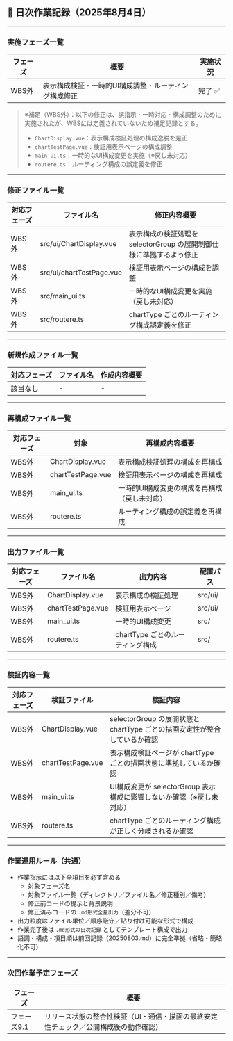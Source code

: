 ## 📅 日次作業記録（2025年8月4日）

---

### 実施フェーズ一覧

| フェーズ    | 概要                                                                                                 | 実施状況   |
|------------|------------------------------------------------------------------------------------------------------|------------|
| WBS外       | 表示構成検証・一時的UI構成調整・ルーティング構成修正                                                | 完了 ✅     |

> ※補足（WBS外）：以下の修正は、誤指示・一時対応・構成調整のために実施されたが、WBSには定義されていないため補足記録とする。  
> - `ChartDisplay.vue`：表示構成検証処理の構成逸脱を是正  
> - `chartTestPage.vue`：検証用表示ページの構成調整  
> - `main_ui.ts`：一時的なUI構成変更を実施（※戻し未対応）  
> - `routere.ts`：ルーティング構成の誤定義を修正

---

### 修正ファイル一覧

| 対応フェーズ | ファイル名                  | 修正内容概要                                                                 |
|--------------|------------------------------|------------------------------------------------------------------------------|
| WBS外        | src/ui/ChartDisplay.vue      | 表示構成の検証処理を selectorGroup の展開制御仕様に準拠するよう修正         |
| WBS外        | src/ui/chartTestPage.vue     | 検証用表示ページの構成を調整                                                |
| WBS外        | src/main_ui.ts               | 一時的なUI構成変更を実施（戻し未対応）                                     |
| WBS外        | src/routere.ts               | chartType ごとのルーティング構成誤定義を修正                                |

---

### 新規作成ファイル一覧

| 対応フェーズ | ファイル名                  | 作成内容概要                                                                 |
|--------------|------------------------------|------------------------------------------------------------------------------|
| 該当なし     | -                            | -                                                                            |

---

### 再構成ファイル一覧

| 対応フェーズ | 対象                      | 再構成内容概要                                               |
|--------------|---------------------------|--------------------------------------------------------------|
| WBS外        | ChartDisplay.vue           | 表示構成検証処理の構成を再構成                               |
| WBS外        | chartTestPage.vue          | 検証用表示ページの構成を再構成                               |
| WBS外        | main_ui.ts                 | 一時的UI構成変更の構成を再構成（戻し未対応）                 |
| WBS外        | routere.ts                 | ルーティング構成の誤定義を再構成                             |

---

### 出力ファイル一覧

| 対応フェーズ | ファイル名                  | 出力内容                                                       | 配置パス     |
|--------------|------------------------------|----------------------------------------------------------------|--------------|
| WBS外        | ChartDisplay.vue             | 表示構成の検証処理                                             | src/ui/      |
| WBS外        | chartTestPage.vue            | 検証用表示ページ                                               | src/ui/      |
| WBS外        | main_ui.ts                   | 一時的UI構成変更                                               | src/         |
| WBS外        | routere.ts                   | chartType ごとのルーティング構成                               | src/         |

---

### 検証内容一覧

| 対応フェーズ | 検証ファイル              | 検証内容                                                                       |
|--------------|---------------------------|----------------------------------------------------------------------------------|
| WBS外        | ChartDisplay.vue          | selectorGroup の展開状態と chartType ごとの描画安定性が整合しているか確認     |
| WBS外        | chartTestPage.vue         | 表示構成検証ページが chartType ごとの描画状態に準拠しているか確認              |
| WBS外        | main_ui.ts                | UI構成変更が selectorGroup 表示構成に影響しないか確認（※戻し未対応）          |
| WBS外        | routere.ts                | chartType ごとのルーティング構成が正しく分岐されるか確認                       |

---

### 作業運用ルール（共通）

- 作業指示には以下全項目を必ず含める  
  - 対象フェーズ名  
  - 対象ファイル一覧（ディレクトリ／ファイル名／修正種別／備考）  
  - 修正前コードの提示と背景説明  
  - 修正済みコードの `.md形式全量出力`（差分不可）  
- 出力粒度はファイル単位／順序厳守／貼り付け可能な形式で構成  
- 作業完了後は `.md形式の日次記録` としてテンプレート構成で出力  
- 語調・構成・項目順は前回記録（20250803.md）に完全準拠（省略・簡略化不可）

---

### 次回作業予定フェーズ

| フェーズ    | 概要                                                                                                 |
|------------|------------------------------------------------------------------------------------------------------|
| フェーズ9.1 | リリース状態の整合性検証（UI・通信・描画の最終安定性チェック／公開構成後の動作確認）              |